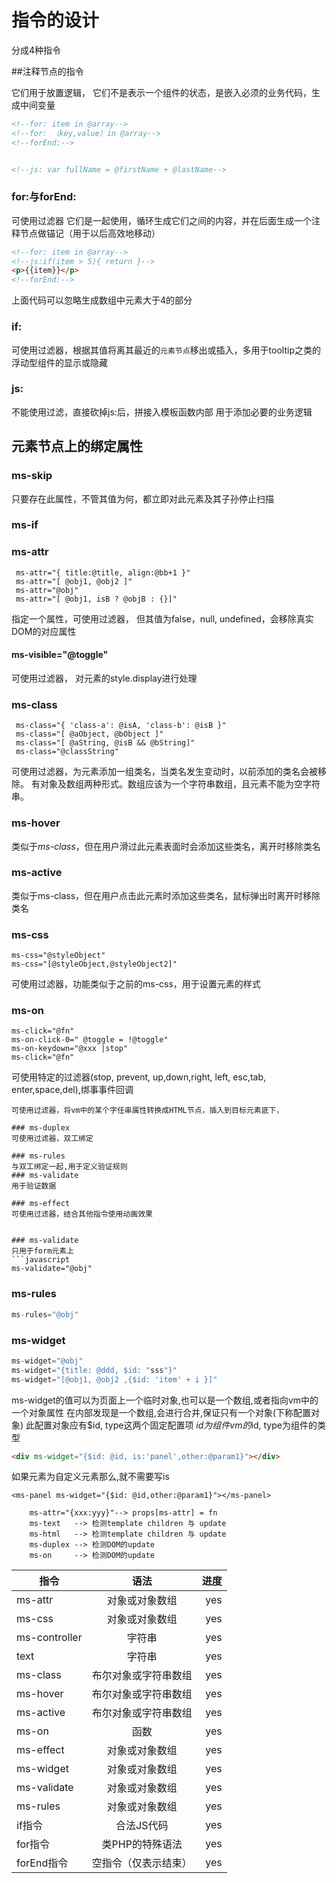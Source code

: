 指令的设计
==========

分成4种指令

##注释节点的指令

它们用于放置逻辑， 它们不是表示一个组件的状态，是嵌入必须的业务代码，生成中间变量

```html
<!--for: item in @array-->
<!--for: （key,value）in @array-->
<!--forEnd:-->


<!--js: var fullName = @firstName + @lastName-->

```
### for:与forEnd:
可使用过滤器 它们是一起使用，循环生成它们之间的内容，并在后面生成一个注释节点做锚记（用于以后高效地移动）

```html
<!--for: item in @array-->
<!--js:if(item > 5){ return }-->
<p>{{item}}</p>
<!--forEnd:-->
```

上面代码可以忽略生成数组中元素大于4的部分

### if:
可使用过滤器，根据其值将离其最近的`元素节点`移出或插入，多用于tooltip之类的浮动型组件的显示或隐藏

### js:
不能使用过滤，直接砍掉js:后，拼接入模板函数内部
用于添加必要的业务逻辑


## 元素节点上的绑定属性

### ms-skip
只要存在此属性，不管其值为何，都立即对此元素及其子孙停止扫描


### ms-if


### ms-attr
```
 ms-attr="{ title:@title, align:@bb+1 }"
 ms-attr="[ @obj1, @obj2 ]"
 ms-attr="@obj"
 ms-attr="[ @obj1, isB ? @objB : {}]"
```
指定一个属性，可使用过滤器， 但其值为false，null, undefined，会移除真实DOM的对应属性

#### ms-visible="@toggle"
可使用过滤器， 对元素的style.display进行处理

### ms-class
```
 ms-class="{ 'class-a': @isA, 'class-b': @isB }"
 ms-class="[ @aObject, @bObject ]"
 ms-class="[ @aString, @isB && @bString]"
 ms-class="@classString"
```
可使用过滤器，为元素添加一组类名，当类名发生变动时，以前添加的类名会被移除。 有对象及数组两种形式。数组应该为一个字符串数组，且元素不能为空字符串。

### ms-hover
类似于*ms-class*，但在用户滑过此元素表面时会添加这些类名，离开时移除类名

### ms-active

类似于ms-class，但在用户点击此元素时添加这些类名，鼠标弹出时离开时移除类名

### ms-css
```
ms-css="@styleObject"
ms-css="[@styleObject,@styleObject2]"
```
可使用过滤器，功能类似于之前的ms-css，用于设置元素的样式

### ms-on
```
ms-click="@fn"
ms-on-click-0=" @toggle = !@toggle"
ms-on-keydown="@xxx |stop"
ms-click="@fn"
```
可使用特定的过滤器(stop, prevent, up,down,right, left, esc,tab, enter,space,del),绑事事件回调

```
可使用过滤器，将vm中的某个字任串属性转换成HTML节点，插入到目标元素底下，

### ms-duplex
可使用过滤器，双工绑定

### ms-rules
与双工绑定一起,用于定义验证规则
### ms-validate
用于验证数据

### ms-effect
可使用过滤器，结合其他指令使用动画效果


### ms-validate
只用于form元素上
```javascript
ms-validate="@obj"
```


### ms-rules
```javascript
ms-rules="@obj"
```

### ms-widget
```javascript
ms-widget="@obj"
ms-widget="{title: @ddd, $id: "sss"}"
ms-widget="[@obj1, @obj2 ,{$id: 'item' + i }]"
```

ms-widget的值可以为页面上一个临时对象,也可以是一个数组,或者指向vm中的一个对象属性
在内部发现是一个数组,会进行合并,保证只有一个对象(下称配置对象)
此配置对象应有$id, type这两个固定配置项
$id为组件vm的$id, type为组件的类型 




```html
<div ms-widget="{$id: @id, is:'panel',other:@param1}"></div>
```

如果元素为自定义元素那么,就不需要写is

```
<ms-panel ms-widget="{$id: @id,other:@param1}"></ms-panel>
```

```
    ms-attr="{xxx:yyy}"--> props[ms-attr] = fn
    ms-text   --> 检测template children 与 update
    ms-html   --> 检测template children 与 update
    ms-duplex --> 检测DOM的update
    ms-on     --> 检测DOM的update
```


| 指令           | 语法               | 进度  |
| ------------- |:-----------------:| -----:|
| ms-attr       | 对象或对象数组        | yes |
| ms-css      | 对象或对象数组          | yes |
| ms-controller | 字符串               | yes |
| text          | 字符串              | yes |
| ms-class      | 布尔对象或字符串数组    | yes |
| ms-hover      | 布尔对象或字符串数组    | yes |
| ms-active     | 布尔对象或字符串数组    | yes |
| ms-on         | 函数                | yes |
| ms-effect     | 对象或对象数组        | yes |
| ms-widget     | 对象或对象数组        | yes |
| ms-validate    | 对象或对象数组        | yes |
| ms-rules    | 对象或对象数组           | yes |
| if指令        |     合法JS代码        | yes |
| for指令       | 类PHP的特殊语法        | yes |
| forEnd指令    | 空指令（仅表示结束）     | yes|

